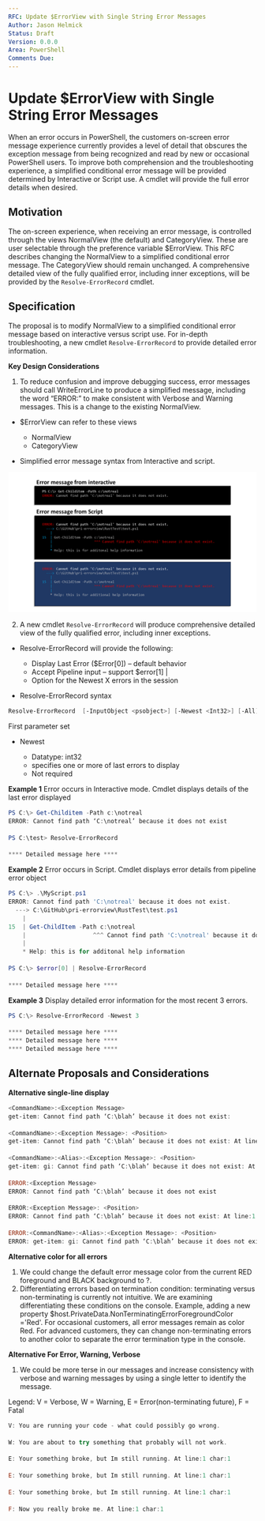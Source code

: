 ```yaml
---
RFC: Update $ErrorView with Single String Error Messages
Author: Jason Helmick
Status: Draft
Version: 0.0.0
Area: PowerShell
Comments Due:
---
```


# Update $ErrorView with Single String Error Messages

When an error occurs in PowerShell, the customers on-screen error message experience currently
provides a level of detail that obscures the exception message from being recognized and read by
new or occasional PowerShell users.
To improve both comprehension and the troubleshooting experience,
a simplified conditional error message will be provided determined by
Interactive or Script use. A cmdlet will provide the full error details when desired.

## Motivation

The on-screen experience, when receiving an error message,
is controlled through the views NormalView (the default) and CategoryView. These are user selectable
through the preference variable $ErrorView.
This RFC describes changing the NormalView to a simplified conditional error message. The
CategoryView should remain unchanged.
A comprehensive detailed view of the fully qualified error, including inner exceptions,
will be provided by the `Resolve-ErrorRecord` cmdlet.

## Specification

The proposal is to modify NormalView to a simplified conditional error message
based on interactive versus script use.
For in-depth troubleshooting, a new cmdlet `Resolve-ErrorRecord` to provide detailed error information.

__Key Design Considerations__

1. To reduce confusion and improve debugging success,
error messages should call WriteErrorLine to produce a simplified message, including the word “ERROR:”
to make consistent with Verbose and Warning messages. This is a change to the existing NormalView.

- $ErrorView can refer to these views

    + NormalView
    + CategoryView

- Simplified error message syntax from Interactive and script.

![test](.\RFC00XX-Update-Error-View.png)

2. A new cmdlet `Resolve-ErrorRecord` will produce comprehensive detailed
view of the fully qualified error, including inner exceptions.

- Resolve-ErrorRecord will provide the following:

    + Display Last Error ($Error[0]) – default behavior
    + Accept Pipeline input – support $error[1] |
    + Option for the Newest X errors in the session

- Resolve-ErrorRecord syntax

```powershell
Resolve-ErrorRecord  [-InputObject <psobject>] [-Newest <Int32>] [-All] [<CommonParameters>]
```

First parameter set

- Newest

    + Datatype: int32
    + specifies one or more of last errors to display
    + Not required

__Example 1__
Error occurs in Interactive mode. Cmdlet displays details of the last error displayed

```powershell
PS C:\> Get-Childitem -Path c:\notreal
ERROR: Cannot find path ‘C:\notreal’ because it does not exist

PS C:\test> Resolve-ErrorRecord

**** Detailed message here ****
```

__Example 2__
Error occurs in Script. Cmdlet displays error details from pipeline error object

```powershell
PS C:\> .\MyScript.ps1
ERROR: Cannot find path 'C:\notreal' because it does not exist.
  ---> C:\GitHub\pri-errorview\RustTest\test.ps1
    |
15  | Get-ChildItem -Path c:\notreal
    |                   ^^^ Cannot find path 'C:\notreal' because it does not exist.
    |
    * Help: this is for additonal help information

PS C:\> $error[0] | Resolve-ErrorRecord

**** Detailed message here ****
```

__Example 3__
Display detailed error information for the most recent 3 errors.

```powershell
PS C:\> Resolve-ErrorRecord -Newest 3

**** Detailed message here ****
**** Detailed message here ****
**** Detailed message here ****
```

## Alternate Proposals and Considerations

__Alternative single-line display__

```powershell
<CommandName>:<Exception Message>
get-item: Cannot find path ‘C:\blah’ because it does not exist:

<CommandName>:<Exception Message>: <Position>
get-item: Cannot find path ‘C:\blah’ because it does not exist: At line:1 char:1

<CommandName>:<Alias>:<Exception Message>: <Position>
get-item: gi: Cannot find path ‘C:\blah’ because it does not exist: At line:1 char:1

ERROR:<Exception Message>
ERROR: Cannot find path ‘C:\blah’ because it does not exist

ERROR:<Exception Message>: <Position>
ERROR: Cannot find path ‘C:\blah’ because it does not exist: At line:1 char:1

ERROR:<CommandName>:<Alias>:<Exception Message>: <Position>
ERROR: get-item: gi: Cannot find path ‘C:\blah’ because it does not exist: At line:1 char:1
```

__Alternative color for all errors__

1. We could change the default error message color from the current RED foreground and BLACK background to ?.
2. Differentiating errors based on termination condition: terminating versus non-terminating is currently not intuitive. We are examining differentiating these conditions on the console. Example, adding a new property $host.PrivateData.NonTerminatingErrorForegroundColor ='Red'.
For occasional customers, all error messages remain as color Red. For advanced customers, they can change non-terminating errors to another color to separate the error termination type in the console.

__Alternative For Error, Warning, Verbose__

1. We could be more terse in our messages and increase consistency with verbose and warning messages by using a single letter to identify the message.

Legend: V = Verbose, W = Warning, E = Error(non-terminating future), F = Fatal

```powershell
V: You are running your code - what could possibly go wrong.

W: You are about to try something that probably will not work.

E: Your something broke, but Im still running. At line:1 char:1

E: Your something broke, but Im still running. At line:1 char:1

E: Your something broke, but Im still running. At line:1 char:1

F: Now you really broke me. At line:1 char:1

```
